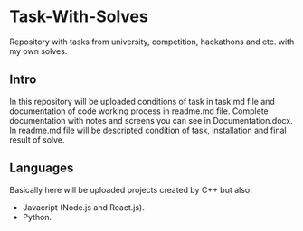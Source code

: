 # Task-With-Solves
Repository with tasks from university, competition, hackathons and etc. with my own solves.

## Intro
In this repository will be uploaded conditions of task in task.md file and documentation of code working process in readme.md file. Complete documentation with notes and screens you can see in Documentation.docx. In readme.md file will be descripted condition of task, installation and final result of solve.

## Languages
Basically here will be uploaded projects created by C++ but also: 
  - Javacript (Node.js and React.js).
  - Python.
